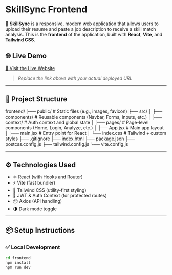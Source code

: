# SkillSync Frontend

🚀 **SkillSync** is a responsive, modern web application that allows users to upload their resume and paste a job description to receive a skill match analysis. This is the **frontend** of the application, built with **React**, **Vite**, and **Tailwind CSS**.

## 🌐 Live Demo

[🔗 Visit the Live Website](https://your-vercel-link.vercel.app)  
> _Replace the link above with your actual deployed URL_

---

## 📁 Project Structure
frontend/
├── public/ # Static files (e.g., images, favicon)
├── src/
│ ├── components/ # Reusable components (Navbar, Forms, Inputs, etc.)
│ ├── context/ # Auth context and global state
│ ├── pages/ # Page-level components (Home, Login, Analyze, etc.)
│ ├── App.jsx # Main app layout
│ ├── main.jsx # Entry point for React
│ └── index.css # Tailwind + custom styles
├── .gitignore
├── index.html
├── package.json
├── postcss.config.js
├── tailwind.config.js
└── vite.config.js

---

## ⚙️ Technologies Used

- ⚛️ React (with Hooks and Router)
- ⚡ Vite (fast bundler)
- 🎨 Tailwind CSS (utility-first styling)
- 🔐 JWT & Auth Context (for protected routes)
- 📦 Axios (API handling)
- 🌗 Dark mode toggle

---

## 📦 Setup Instructions

### ✅ Local Development

```bash
cd frontend
npm install
npm run dev

